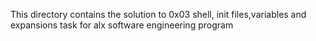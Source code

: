 This directory contains the solution to 0x03 shell, init files,variables and expansions task for alx software engineering program
